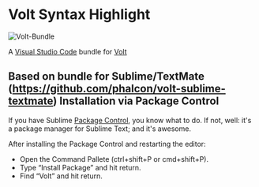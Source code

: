Volt Syntax Highlight
=====================

![Volt-Bundle](https://docs.phalconphp.com/en/latest/_images/volt.jpg)

A [Visual Studio Code](http://code.visualstudio.com/) bundle for [Volt](http://docs.phalconphp.com/en/latest/reference/volt.html)

Based on bundle for Sublime/TextMate (https://github.com/phalcon/volt-sublime-textmate)
Installation via Package Control
--------------------------------
If you have Sublime [Package Control](https://sublime.wbond.net/docs/usage), you know what to do. If not, well: it's a package manager for Sublime Text; and it's awesome.

After installing the Package Control and restarting the editor:

* Open the Command Pallete (ctrl+shift+P or cmd+shift+P).
* Type “Install Package” and hit return.
* Find “Volt” and hit return.
